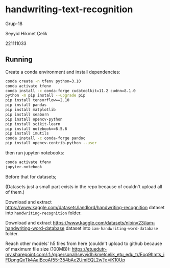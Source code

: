 # handwriting-text-recognition

Grup-18

Seyyid Hikmet Çelik

221111033

## Running

Create a conda environment and install dependencies:

```bash
conda create -n tfenv python=3.10
conda activate tfenv
conda install -c conda-forge cudatoolkit=11.2 cudnn=8.1.0
python -m pip install --upgrade pip
pip install tensorflow==2.10
pip install pandas
pip install matplotlib
pip install seaborn
pip install opencv-python
pip install scikit-learn
pip install notebook==6.5.6
pip install imutils
conda install -c conda-forge pandoc
pip install opencv-contrib-python --user
```

then run jupyter-notebooks:

```bash
conda activate tfenv
jupyter-notebook
```

Before that for datasets;

(Datasets just a small part exists in the repo because of couldn't upload all of them.)

Download and extract https://www.kaggle.com/datasets/landlord/handwriting-recognition dataset into `handwriting-recognition` folder.

Download and extract https://www.kaggle.com/datasets/nibinv23/iam-handwriting-word-database dataset into `iam-handwriting-word-database` folder.

Reach other models' h5 files from here (couldn't upload to github because of maximum file size (100MB)): https://etuedutr-my.sharepoint.com/:f:/g/personal/seyyidhikmetcelik_etu_edu_tr/Eoq9hmts_iFDpngQxTk4AaIBcoAf55-354bAe2UmiEQL2w?e=iK10Up
